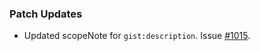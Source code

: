 ### Patch Updates
- Updated scopeNote for `gist:description`. Issue [#1015](https://github.com/semanticarts/gist/issues/1015). 
